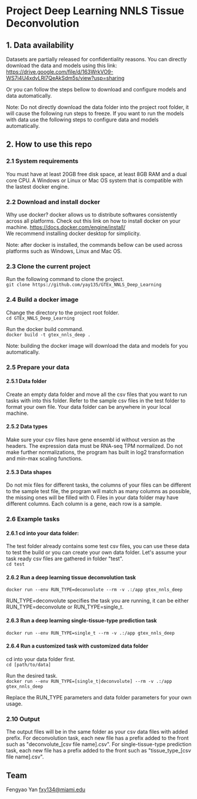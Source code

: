 # Project Deep Learning NNLS Tissue Deconvolution

## 1. Data availability
Datasets are partially released for confidentiality reasons. You can directly download the data and models using this link:
https://drive.google.com/file/d/163WrkVO9-WS7i4U4xdvLRl7QeAkSdm5s/view?usp=sharing  

Or you can follow the steps bellow to download and configure models and data automatically.

Note: Do not directly download the data folder into the project root folder, it will cause the following run steps to freeze. If you want to run the models with data use the following steps to configure data and models automatically.

## 2. How to use this repo
### 2.1 System requirements
You must have at least 20GB free disk space, at least 8GB RAM and a dual core CPU.
A Windows or Linux or Mac OS system that is compatible with the lastest docker engine.

### 2.2 Download and install docker
Why use docker? docker allows us to distribute softwares consistently across all platforms. Check out this link on how to install docker on your machine.
https://docs.docker.com/engine/install/  
We recommend installing docker desktop for simplicity.

Note: after docker is installed, the commands bellow can be used across platforms such as Windows, Linux and Mac OS.

### 2.3 Clone the current project
Run the following command to clone the project.  
``git clone https://github.com/yay135/GTEx_NNLS_Deep_Learning``  
### 2.4 Build a docker image 
Change the directory to the project root folder.  
``cd GTEx_NNLS_Deep_Learning``  

Run the docker build command.  
``docker build -t gtex_nnls_deep .``  

Note: building the docker image will download the data and models for you automatically.  

### 2.5 Prepare your data
#### 2.5.1 Data folder
Create an empty data folder and move all the csv files that you want to run tasks with into this folder. Refer to the sample csv files in the test folder to format your own file. Your data folder can be anywhere in your local machine.

#### 2.5.2 Data types
Make sure your csv files have gene ensembl id without version as the headers. The expression data must be RNA-seq TPM normalized. Do not make further normalizations, the program has built in log2 transformation and min-max scaling functions.

#### 2.5.3 Data shapes
Do not mix files for different tasks, the columns of your files can be different to the sample test file, the program will match as many columns as possible, the missing ones will be filled with 0. Files in your data folder may have different columns. Each column is a gene, each row is a sample. 


### 2.6 Example tasks

#### 2.6.1 cd into your data folder:
The test folder already contains some test csv files, you can use these data to test the build or you can create your own data folder.
Let's assume your task ready csv files are gathered in folder "test".  
``cd test``  

#### 2.6.2 Run a deep learning tissue deconvolution task
``docker run --env RUN_TYPE=deconvolute --rm -v .:/app gtex_nnls_deep``  

RUN_TYPE=deconvolute specifies the task you are running, it can be either RUN_TYPE=deconvolute or RUN_TYPE=single_t.
#### 2.6.3 Run a deep learning single-tissue-type prediction task
``docker run --env RUN_TYPE=single_t --rm -v .:/app gtex_nnls_deep``  
#### 2.6.4 Run a customized task with customized data folder
cd into your data folder first.  
``cd [path/to/data]``  

Run the desired task.  
``docker run --env RUN_TYPE=[single_t|deconvolute] --rm -v .:/app gtex_nnls_deep``  

Replace the RUN_TYPE parameters and data folder parameters for your own usage.
### 2.10 Output
The output files will be in the same folder as your csv data files with added prefix.
For deconvolution task, each new file has a prefix added to the front such as "deconvolute_[csv file name].csv".
For single-tissue-type prediction task, each new file has a prefix added to the front such as "tissue_type_[csv file name].csv".

## Team
Fengyao Yan fxy134@miami.edu 